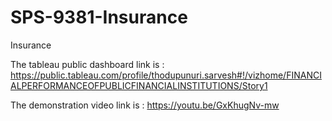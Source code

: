 # SPS-9381-Insurance
Insurance

The tableau public dashboard link is : https://public.tableau.com/profile/thodupunuri.sarvesh#!/vizhome/FINANCIALPERFORMANCEOFPUBLICFINANCIALINSTITUTIONS/Story1

The demonstration video link is : https://youtu.be/GxKhugNv-mw
